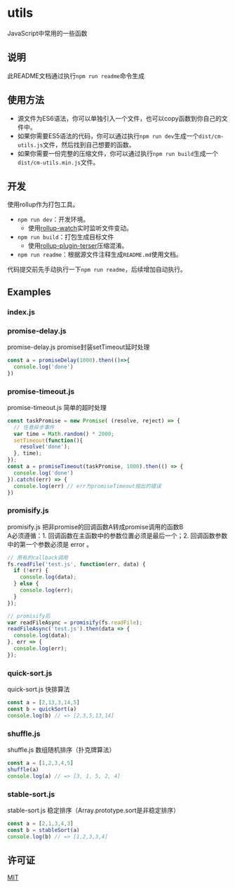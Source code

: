# utils
JavaScript中常用的一些函数
## 说明
此README文档通过执行`npm run readme`命令生成
## 使用方法
- 源文件为ES6语法，你可以单独引入一个文件，也可以copy函数到你自己的文件中。
- 如果你需要ES5语法的代码，你可以通过执行`npm run dev`生成一个`dist/cm-utils.js`文件，然后找到自己想要的函数。
- 如果你需要一份完整的压缩文件，你可以通过执行`npm run build`生成一个`dist/cm-utils.min.js`文件。
## 开发
使用rollup作为打包工具。
- `npm run dev`：开发环境。
    - 使用[rollup-watch](https://www.npmjs.com/package/rollup-watch)实时监听文件变动。
- `npm run build`：打包生成目标文件
    - 使用[rollup-plugin-terser](https://www.npmjs.com/package/rollup-plugin-terser)压缩混淆。
- `npm run readme`：根据源文件注释生成`README.md`使用文档。


代码提交前先手动执行一下`npm run readme`，后续增加自动执行。
## Examples
### index.js


### promise-delay.js
promise-delay.js promise封装setTimeout延时处理

```javascript
const a = promiseDelay(1000).then(()=>{
  console.log('done')
})
```

### promise-timeout.js
promise-timeout.js 简单的超时处理

```javascript
const taskPromise = new Promise( (resolve, reject) => {
  // 任意异步事件
  var time = Math.random() * 2000;
  setTimeout(function(){
    resolve('done');
  }, time);
});
const a = promiseTimeout(taskPromise, 1000).then(() => {
  console.log('done')
}).catch((err) => {
  console.log(err) // err为promiseTimeout抛出的错误
})
```

### promisify.js
promisify.js 把非promise的回调函数A转成promise调用的函数B<br />
A必须遵循：1. 回调函数在主函数中的参数位置必须是最后一个；2. 回调函数参数中的第一个参数必须是 error 。

```javascript
// 原有的callback调用
fs.readFile('test.js', function(err, data) {
  if (!err) {
    console.log(data);
  } else {
    console.log(err);
  }
});

// promisify后
var readFileAsync = promisify(fs.readFile);
readFileAsync('test.js').then(data => {
  console.log(data);
}, err => {
  console.log(err);
});
```

### quick-sort.js
quick-sort.js  快排算法

```javascript
const a = [2,13,3,14,5]
const b = quickSort(a)
console.log(b) // => [2,3,5,13,14]
```

### shuffle.js
shuffle.js  数组随机排序（扑克牌算法）

```javascript
const a = [1,2,3,4,5]
shuffle(a)
console.log(a) // => [3, 1, 5, 2, 4]
```

### stable-sort.js
stable-sort.js  稳定排序（Array.prototype.sort是非稳定排序）

```javascript
const a = [2,1,3,4,3]
const b = stableSort(a)
console.log(b) // => [1,2,3,3,4]
```

## 许可证
[MIT](http://opensource.org/licenses/MIT)